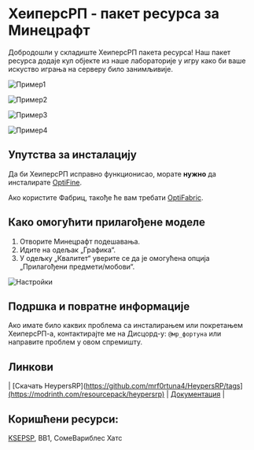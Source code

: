 # ХеиперсРП - пакет ресурса за Минецрафт

Добродошли у складиште ХеиперсРП пакета ресурса! Наш пакет ресурса додаје кул објекте из наше лабораторије у игру како би ваше искуство играња на серверу било занимљивије.

![Пример1](https://github.com/mrf0rtuna4/HeypersRP/assets/108610775/60e99f15-0494-4cce-b874-0ec0bffb9ebf)

![Пример2](https://github.com/mrf0rtuna4/HeypersRP/assets/108610775/765487b4-c2fa-4717-8587-d9ebde634868)

![Пример3](https://github.com/mrf0rtuna4/HeypersRP/assets/108610775/e30772e3-57c7-434f-be59-6d2f95a0d27a)

![Пример4](https://github.com/mrf0rtuna4/HeypersRP/assets/108610775/823d1c6c-bfb5-4d3f-a39a-1d78ca6c0d5c)

## Упутства за инсталацију

Да би ХеиперсРП исправно функционисао, морате __нужно__ да инсталирате [OptiFine](https://www.optifine.net/downloads). 

Ако користите Фабриц, такође ће вам требати [OptiFabric](https://minecraft.curseforge.com/projects/optifabric).

## Како омогућити прилагођене моделе

1. Отворите Минецрафт подешавања.
2. Идите на одељак „Графика“.
3. У одељку „Квалитет“ уверите се да је омогућена опција „Прилагођени предмети/мобови“.

![Настройки](https://user-images.githubusercontent.com/108610775/212486218-3e8d7413-22e9-4d4a-81fd-76997ffe98a6.png)

## Подршка и повратне информације

Ако имате било каквих проблема са инсталирањем или покретањем ХеиперсРП-а, контактирајте ме на Дисцорд-у: `@мр_фортуна` или направите проблем у овом спремишту.

## Линкови

| [Скачать HeypersRP](https://github.com/mrf0rtuna4/HeypersRP/tags](https://modrinth.com/resourcepack/heypersrp) | [Документация](https://github.com/mrf0rtuna4/HeypersRP/blob/master/Documentation.md) |

## Коришћени ресурси:

[KSEPSP](https://vk.com/ksepsp), ВВ1, СомеВариблес Хатс